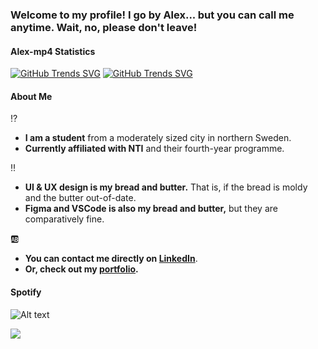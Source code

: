 ### Welcome to my profile! I go by Alex... but you can call me anytime. Wait, no, please don't leave!

#### Alex-mp4 Statistics
[![GitHub Trends SVG](https://api.githubtrends.io/user/svg/Alex-mp4/langs)](https://githubtrends.io) [![GitHub Trends SVG](https://api.githubtrends.io/user/svg/Alex-mp4/repos)](https://githubtrends.io)


#### About Me
:interrobang: 
- **I am a student** from a moderately sized city in northern Sweden. 
- **Currently affiliated with NTI** and their fourth-year programme.

:bangbang: 
- **UI & UX design is my bread and butter.** That is, if the bread is moldy and the butter out-of-date.
- **Figma and VSCode is also my bread and butter,** but they are comparatively fine.

:ab: 
- **You can contact me directly on [LinkedIn](https://www.linkedin.com/in/alexander-donev-heino-56ab13292/)**.
- **Or, check out my [portfolio]().**

#### Spotify
![Alt text](https://spotify-recently-played-readme.vercel.app/api?user=zip123zap)

![](https://komarev.com/ghpvc/?username=Alex-mp4)
